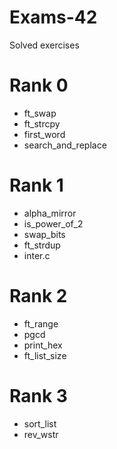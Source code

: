 # Exams-42
Solved exercises

# Rank 0
- ft_swap
- ft_strcpy
- first_word
- search_and_replace

# Rank 1
- alpha_mirror
- is_power_of_2
- swap_bits
- ft_strdup
- inter.c

# Rank 2
- ft_range
- pgcd
- print_hex
- ft_list_size

# Rank 3
- sort_list
- rev_wstr
